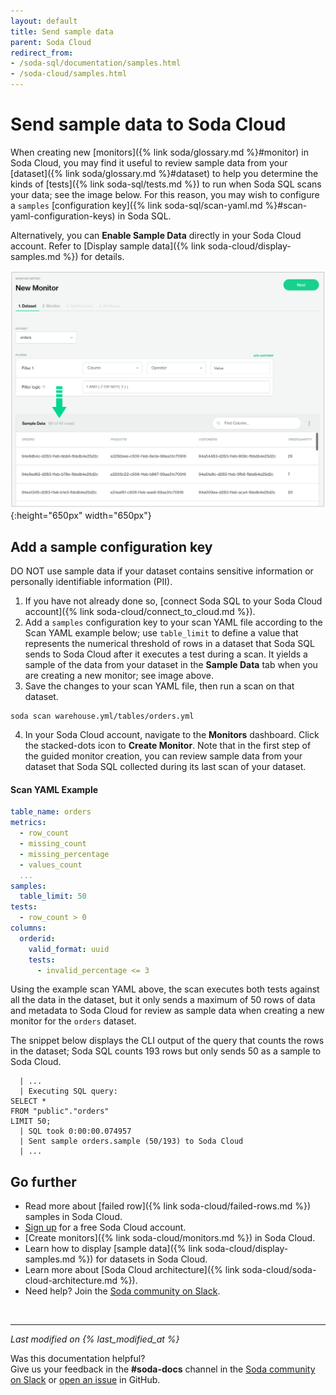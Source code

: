 ```yaml
---
layout: default
title: Send sample data
parent: Soda Cloud
redirect_from: 
- /soda-sql/documentation/samples.html
- /soda-cloud/samples.html
---
```


# Send sample data to Soda Cloud

When creating new [monitors]({% link soda/glossary.md %}#monitor) in Soda Cloud, you may find it useful to review sample data from your [dataset]({% link soda/glossary.md %}#dataset) to help you determine the kinds of [tests]({% link soda-sql/tests.md %}) to run when Soda SQL scans your data; see the image below. For this reason, you may wish to configure a `samples` [configuration key]({% link soda-sql/scan-yaml.md %}#scan-yaml-configuration-keys) in Soda SQL.

Alternatively, you can **Enable Sample Data** directly in your Soda Cloud account. Refer to [Display sample data]({% link soda-cloud/display-samples.md %}) for details.

![sample-data](/assets/images/sample-data.png){:height="650px" width="650px"}


## Add a sample configuration key

DO NOT use sample data if your dataset contains sensitive information or personally identifiable information (PII).

1. If you have not already done so, [connect Soda SQL to your Soda Cloud account]({% link soda-cloud/connect_to_cloud.md %}).
2. Add a `samples` configuration key to your scan YAML file according to the Scan YAML example below; use `table_limit` to define a value that represents the numerical threshold of rows in a dataset that Soda SQL sends to Soda Cloud after it executes a test during a scan. It yields a sample of the data from your dataset in the **Sample Data** tab when you are creating a new monitor; see image above.
3. Save the changes to your scan YAML file, then run a scan on that dataset.
```shell
soda scan warehouse.yml/tables/orders.yml
```
4. In your Soda Cloud account, navigate to the **Monitors** dashboard. Click the stacked-dots icon to **Create Monitor**. Note that in the first step of the guided monitor creation, you can review sample data from your dataset that Soda SQL collected during its last scan of your dataset.

#### Scan YAML Example

```yaml
table_name: orders
metrics:
  - row_count
  - missing_count
  - missing_percentage
  - values_count
  ... 
samples:
  table_limit: 50
tests:
  - row_count > 0
columns:
  orderid:
    valid_format: uuid
    tests:
      - invalid_percentage <= 3
```

Using the example scan YAML above, the scan executes both tests against all the data in the dataset, but it only sends a maximum of 50 rows of data and metadata to Soda Cloud for review as sample data when creating a new monitor for the `orders` dataset.

The snippet below displays the CLI output of the query that counts the rows in the dataset; Soda SQL counts 193 rows but only sends 50 as a sample to Soda Cloud.

```shell
  | ...
  | Executing SQL query: 
SELECT * 
FROM "public"."orders" 
LIMIT 50;
  | SQL took 0:00:00.074957
  | Sent sample orders.sample (50/193) to Soda Cloud
  | ...
```


## Go further

- Read more about [failed row]({% link soda-cloud/failed-rows.md %}) samples in Soda Cloud.
- <a href="https://cloud.soda.io/signup" target="_blank"> Sign up</a> for a free Soda Cloud account.
- [Create monitors]({% link soda-cloud/monitors.md %}) in Soda Cloud.
- Learn how to display [sample data]({% link soda-cloud/display-samples.md %}) for datasets in Soda Cloud.
- Learn more about [Soda Cloud architecture]({% link soda-cloud/soda-cloud-architecture.md %}).
- Need help? Join the <a href="http://community.soda.io/slack" target="_blank"> Soda community on Slack</a>.

<br />

---
*Last modified on {% last_modified_at %}*

Was this documentation helpful? <br /> Give us your feedback in the **#soda-docs** channel in the <a href="http://community.soda.io/slack" target="_blank"> Soda community on Slack</a> or <a href="https://github.com/sodadata/docs/issues/new" target="_blank">open an issue</a> in GitHub.
